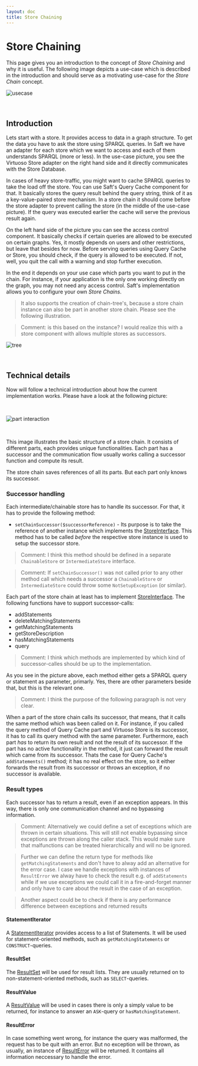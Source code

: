```yaml
---
layout: doc
title: Store Chaining
---
```


# Store Chaining

This page gives you an introduction to the concept of _Store Chaining_ and why it is useful.
The following image depicts a use-case which is described in the introduction and should serve as a motivating use-case for the _Store Chain_ concept.

![usecase](https://rawgit.com/SaftIng/safting.github.io/master/doc/phpframework/store/storechain-usecase.svg)

<br/>

## Introduction

Lets start with a store. It provides access to data in a graph structure. To get the data you have to ask the store using SPARQL queries. In Saft we have an adapter for each store which we want to access and each of them understands SPARQL (more or less). In the use-case picture, you see the Virtuoso Store adapter on the right hand side and it directly communicates with the Store Database.

In cases of heavy store-traffic, you might want to cache SPARQL queries to take the load off the store. You can use Saft's Query Cache component for that. It basically stores the query result behind the query string, think of it as a key-value-paired store mechanism. In a store chain it should come before the store adapter to prevent calling the store (in the middle of the use-case picture). If the query was executed earlier the cache will serve the previous result again.

On the left hand side of the picture you can see the access control component. It basically checks if certain queries are allowed to be executed on certain graphs. Yes, it mostly depends on users and other restrictions, but leave that besides for now. Before serving queries using Query Cache or Store, you should check, if the query is allowed to be executed. If not, well, you quit the call with a warning and stop further execution.

In the end it depends on your use case which parts you want to put in the chain. For instance, if your application is the only one working directly on the graph, you may not need any access control. Saft's implementation allows you to configure your own _Store Chains_.

> It also supports the creation of chain-tree's, because a store chain instance can also be part in another store chain. Please see the following illustration.

> Comment: is this based on the instance? I would realize this with a store component with allows multiple stores as successors.

![tree](https://rawgit.com/SaftIng/safting.github.io/master/doc/phpframework/store/storechain-trees.svg)

<br/>

## Technical details

Now will follow a technical introduction about how the current implementation works. Please have a look at the following picture:

<br/>

![part interaction](https://rawgit.com/SaftIng/safting.github.io/master/doc/phpframework/store/storechain-partsinteraction.svg)

<br/>

This image illustrates the basic structure of a store chain. It consists of different parts, each provides unique functionalities. Each part has a successor and the communication flow usually works calling a successor function and compute its result.

The store chain saves references of all its parts. But each part only knows its successor.

### Successor handling

Each intermediate/chainable store has to handle its successor. For that, it has to provide the following method:

- `setChainSuccessor($successorReference)` - Its purpose is to take the reference of another instance which implements the [StoreInterface](https://github.com/SaftIng/Saft/blob/master/src/Saft/Store/StoreInterface.php). This method has to be called *before* the respective store instance is used to setup the successor store.

> Comment: I think this method should be defined in a separate `ChainableStore` or `IntermediateStore` interface.

> Comment: If `setChainSuccessor()` was not called prior to any other method call which needs a successor a `ChainableStore` or `IntermediateStore` could throw some `NotSetupException` (or similar).

Each part of the store chain at least has to implement [StoreInterface](https://github.com/SaftIng/Saft/blob/master/src/Saft/Store/StoreInterface.php). The following functions have to support successor-calls:

- addStatements
- deleteMatchingStatements
- getMatchingStatements
- getStoreDescription
- hasMatchingStatements
- query

> Comment: I think which methods are implemented by which kind of successor-calles should be up to the implementation.

As you see in the picture above, each method either gets a SPARQL query or statement as parameter, primarly. Yes, there are other parameters beside that, but this is the relevant one.


> Comment: I think the purpose of the following paragraph is not very clear.

When a part of the store chain calls its successor, that means, that it calls the same method which was been called on it. For instance, if you called the query method of Query Cache part and Virtuoso Store is its successor, it has to call its query method with the same parameter.
Furthermore, each part *has* to return its own result and not the result of its successor.
If the part has no active functionality in the method, it just can forward the result which came from its successor.
Thats the case for Query Cache's `addStatements()` method; it has no real effect on the store, so it either forwards the result from its successor or throws an exception, if no successor is available.

### Result types

Each successor has to return a result, even if an exception appears. In this way, there is only one communication channel and no bypassing information.

> Comment: Alternatively we could define a set of exceptions which are thrown in certain situations. This will still not enable bypassing since exceptions are thrown along the caller stack. This would make sure that malfunctions can be treated hierarchically and will no be ignored.

> Further we can define the return type for methods like `getMatchingStatements` and don't have to alway add an alternative for the error case. I case we handle exceptions with instances of `ResultError` we alway have to check the result e.g. of `addStatements` while if we use exceptions we could call it in a fire-and-forget manner and only have to care about the result in the case of an exception.

> Another aspect could be to check if there is any performance difference between exceptions and returned results

#### StatementIterator

A [StatementIterator](https://github.com/SaftIng/Saft/blob/master/src/Saft/Rdf/AbstractStatementIterator.php) provides access to a list of Statements. It will be used for statement-oriented methods, such as `getMatchingStatements` or `CONSTRUCT`-queries.

#### ResultSet

The [ResultSet](https://github.com/SaftIng/Saft/blob/master/src/Saft/Sparql/ResultSet.php) will be used for result lists. They are usually returned on to non-statement-oriented methods, such as `SELECT`-queries.

#### ResultValue

A [ResultValue](https://github.com/SaftIng/Saft/blob/master/src/Saft/Sparql/ResultValue.php) will be used in cases there is only a simply value to be returned, for instance to answer an `ASK`-query or `hasMatchingStatement`.

#### ResultError

In case something went wrong, for instance the query was malformed, the request has to be quit with an error. But no exception will be thrown, as usually, an instance of [ResultError](https://github.com/SaftIng/Saft/blob/master/src/Saft/Sparql/ResultError.php) will be returned. It contains all information neccessary to handle the error.

